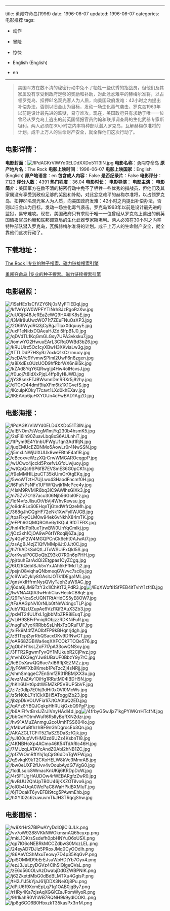 
---
title: 勇闯夺命岛(1996)
date: 1996-06-07
updated: 1996-06-07
categories: 电影推荐
tags:
- 动作
- 冒险
- 惊悚

- English (English)
- en
---


> 美国军方在数不清的秘密行动中免不了牺牲一些优秀的指战员，但他们及其家属没有享受到政府足够的奖励和补助，对此忿忿难平的赫梅尔准将，以占领罗克岛、扣押81名观光客人为人质，向美国政府发难：42小时之内提出补偿办法，否则以旧金山为目标，发动一场生化毒气袭击。罗克岛1963年以前是设计最先进的监狱，易守难攻。现在，美国政府只有求助于唯一一位曾经从罗克岛上逃出的前英国情报官员约翰和联邦调查局的生化武器专家斯坦利。两人必须在30小时之内率特种部队潜入罗克岛，瓦解赫梅尔准将的计划。成千上万人的生命财产安全，就全靠他们这次行动了。

## **电影详情**：

**电影封面**：<img src="https://image.tmdb.org/t/p/w200/lPdAGKrVIWYd0ELDdXXDo51T3lN.jpg" alt="/lPdAGKrVIWYd0ELDdXXDo51T3lN.jpg" title="/lPdAGKrVIWYd0ELDdXXDo51T3lN.jpg">
**电影名称**：勇闯夺命岛
**原产地片名**：The Rock
**电影上映时间**：1996-06-07
**电影上映国家**：English (English)
**原产地语言**：en
**包含成人内容**：False
**是否纪录片**：False
**电影评分**：7.123
**评分人数**：4391
**热门程度**：36.04
**电影时长**：
**电影导演**：
**电影主演**：
**电影简介**：美国军方在数不清的秘密行动中免不了牺牲一些优秀的指战员，但他们及其家属没有享受到政府足够的奖励和补助，对此忿忿难平的赫梅尔准将，以占领罗克岛、扣押81名观光客人为人质，向美国政府发难：42小时之内提出补偿办法，否则以旧金山为目标，发动一场生化毒气袭击。罗克岛1963年以前是设计最先进的监狱，易守难攻。现在，美国政府只有求助于唯一一位曾经从罗克岛上逃出的前英国情报官员约翰和联邦调查局的生化武器专家斯坦利。两人必须在30小时之内率特种部队潜入罗克岛，瓦解赫梅尔准将的计划。成千上万人的生命财产安全，就全靠他们这次行动了。

## **下载地址**：
[The Rock |专业的种子搜索、磁力链接搜索引擎](https://movie.amd794.com:2083/?search=The%20Rock&ordering=&mode=match_phrase&page_size=10&page=1)

[勇闯夺命岛 |专业的种子搜索、磁力链接搜索引擎](https://movie.amd794.com:2083/?search=%E5%8B%87%E9%97%AF%E5%A4%BA%E5%91%BD%E5%B2%9B&ordering=&mode=match_phrase&page_size=10&page=1)
 

## **电影剧照**：
<img src="https://image.tmdb.org/t/p/original/1SsHEx1sCfVZY6Nj0sMyFTlEDql.jpg" alt="/1SsHEx1sCfVZY6Nj0sMyFTlEDql.jpg" title="/1SsHEx1sCfVZY6Nj0sMyFTlEDql.jpg"><img src="https://image.tmdb.org/t/p/original/kfVeYpW0WPFYTINrh8JzRgoRzXw.jpg" alt="/kfVeYpW0WPFYTINrh8JzRgoRzXw.jpg" title="/kfVeYpW0WPFYTINrh8JzRgoRzXw.jpg"><img src="https://image.tmdb.org/t/p/original/uUCij548JeREaZeWQ9HX4IlK8sE.jpg" alt="/uUCij548JeREaZeWQ9HX4IlK8sE.jpg" title="/uUCij548JeREaZeWQ9HX4IlK8sE.jpg"><img src="https://image.tmdb.org/t/p/original/l3MIr8uUwcWO71t7ZEuFNuOsXP3.jpg" alt="/l3MIr8uUwcWO71t7ZEuFNuOsXP3.jpg" title="/l3MIr8uUwcWO71t7ZEuFNuOsXP3.jpg"><img src="https://image.tmdb.org/t/p/original/2O6hWydRQ3jCyBgJTlpxXdquuyE.jpg" alt="/2O6hWydRQ3jCyBgJTlpxXdquuyE.jpg" title="/2O6hWydRQ3jCyBgJTlpxXdquuyE.jpg"><img src="https://image.tmdb.org/t/p/original/uxF1eNidxDQAeaHJZdi5lfpB1J0.jpg" alt="/uxF1eNidxDQAeaHJZdi5lfpB1J0.jpg" title="/uxF1eNidxDQAeaHJZdi5lfpB1J0.jpg"><img src="https://image.tmdb.org/t/p/original/qDVdTL1KqGmGLGsy7UPA3vksku7.jpg" alt="/qDVdTL1KqGmGLGsy7UPA3vksku7.jpg" title="/qDVdTL1KqGmGLGsy7UPA3vksku7.jpg"><img src="https://image.tmdb.org/t/p/original/iomwYO2HwuuEArL3CRqOWBd3bZ6.jpg" alt="/iomwYO2HwuuEArL3CRqOWBd3bZ6.jpg" title="/iomwYO2HwuuEArL3CRqOWBd3bZ6.jpg"><img src="https://image.tmdb.org/t/p/original/kRUUirz5Oc1cyXBwH3XKviaLw3g.jpg" alt="/kRUUirz5Oc1cyXBwH3XKviaLw3g.jpg" title="/kRUUirz5Oc1cyXBwH3XKviaLw3g.jpg"><img src="https://image.tmdb.org/t/p/original/tTTLDdP7HSyRz7oxkQ1kCzrmucy.jpg" alt="/tTTLDdP7HSyRz7oxkQ1kCzrmucy.jpg" title="/tTTLDdP7HSyRz7oxkQ1kCzrmucy.jpg"><img src="https://image.tmdb.org/t/p/original/scDAYc9YvmwSPIml2UwF6n8zgen.jpg" alt="/scDAYc9YvmwSPIml2UwF6n8zgen.jpg" title="/scDAYc9YvmwSPIml2UwF6n8zgen.jpg"><img src="https://image.tmdb.org/t/p/original/a8iXdEsOUzUOD9hfRbrWX6n9iSk.jpg" alt="/a8iXdEsOUzUOD9hfRbrWX6n9iSk.jpg" title="/a8iXdEsOUzUOD9hfRbrWX6n9iSk.jpg"><img src="https://image.tmdb.org/t/p/original/kZAd8YqY6QRwgIjj4Hw4olHcvsJ.jpg" alt="/kZAd8YqY6QRwgIjj4Hw4olHcvsJ.jpg" title="/kZAd8YqY6QRwgIjj4Hw4olHcvsJ.jpg"><img src="https://image.tmdb.org/t/p/original/f0uoj7t8IdXxPjqL4ffp8yHIJWD.jpg" alt="/f0uoj7t8IdXxPjqL4ffp8yHIJWD.jpg" title="/f0uoj7t8IdXxPjqL4ffp8yHIJWD.jpg"><img src="https://image.tmdb.org/t/p/original/jY38snkFTJBWsmnDmRRXr5j92hy.jpg" alt="/jY38snkFTJBWsmnDmRRXr5j92hy.jpg" title="/jY38snkFTJBWsmnDmRRXr5j92hy.jpg"><img src="https://image.tmdb.org/t/p/original/dTCrQ44dmf9iaXFm6tk1X1GvefS.jpg" alt="/dTCrQ44dmf9iaXFm6tk1X1GvefS.jpg" title="/dTCrQ44dmf9iaXFm6tk1X1GvefS.jpg"><img src="https://image.tmdb.org/t/p/original/lKcuIpKOkyT7cavt1LXd0khEXav.jpg" alt="/lKcuIpKOkyT7cavt1LXd0khEXav.jpg" title="/lKcuIpKOkyT7cavt1LXd0khEXav.jpg"><img src="https://image.tmdb.org/t/p/original/lKEAVp6juHXYOUn4cFwBAD1AgZD.jpg" alt="/lKEAVp6juHXYOUn4cFwBAD1AgZD.jpg" title="/lKEAVp6juHXYOUn4cFwBAD1AgZD.jpg">

## **电影海报**：
<img src="https://image.tmdb.org/t/p/original/lPdAGKrVIWYd0ELDdXXDo51T3lN.jpg" alt="/lPdAGKrVIWYd0ELDdXXDo51T3lN.jpg" title="/lPdAGKrVIWYd0ELDdXXDo51T3lN.jpg"><img src="https://image.tmdb.org/t/p/original/aIENOm7sWcgM1mjYq230b4hsmK5.jpg" alt="/aIENOm7sWcgM1mjYq230b4hsmK5.jpg" title="/aIENOm7sWcgM1mjYq230b4hsmK5.jpg"><img src="https://image.tmdb.org/t/p/original/2sFi6ih90ZuavLbq8xS6AULnhiT.jpg" alt="/2sFi6ih90ZuavLbq8xS6AULnhiT.jpg" title="/2sFi6ih90ZuavLbq8xS6AULnhiT.jpg"><img src="https://image.tmdb.org/t/p/original/1tPym9E4YtnbUFWgU1qn3Ad1RjN.jpg" alt="/1tPym9E4YtnbUFWgU1qn3Ad1RjN.jpg" title="/1tPym9E4YtnbUFWgU1qn3Ad1RjN.jpg"><img src="https://image.tmdb.org/t/p/original/juqEMUcEZDNMo5AowLr0r4NwSSN.jpg" alt="/juqEMUcEZDNMo5AowLr0r4NwSSN.jpg" title="/juqEMUcEZDNMo5AowLr0r4NwSSN.jpg"><img src="https://image.tmdb.org/t/p/original/j5mxLNWjUlXUUk8weFBtnF4afIR.jpg" alt="/j5mxLNWjUlXUUk8weFBtnF4afIR.jpg" title="/j5mxLNWjUlXUUk8weFBtnF4afIR.jpg"><img src="https://image.tmdb.org/t/p/original/eBcoxveWzzXQrCrwWMGAROcqgpP.jpg" alt="/eBcoxveWzzXQrCrwWMGAROcqgpP.jpg" title="/eBcoxveWzzXQrCrwWMGAROcqgpP.jpg"><img src="https://image.tmdb.org/t/p/original/wUCwc4jccId5PxefvLGfoUwjuoy.jpg" alt="/wUCwc4jccId5PxefvLGfoUwjuoy.jpg" title="/wUCwc4jccId5PxefvLGfoUwjuoy.jpg"><img src="https://image.tmdb.org/t/p/original/wtCpQc9SP6fB7EVSmE36G0pCK1r.jpg" alt="/wtCpQc9SP6fB7EVSmE36G0pCK1r.jpg" title="/wtCpQc9SP6fB7EVSmE36G0pCK1r.jpg"><img src="https://image.tmdb.org/t/p/original/f9eMMHILjzuCT35kiUmOr0tgEKq.jpg" alt="/f9eMMHILjzuCT35kiUmOr0tgEKq.jpg" title="/f9eMMHILjzuCT35kiUmOr0tgEKq.jpg"><img src="https://image.tmdb.org/t/p/original/5woWTztH7UjLwx43HaodFncmf0H.jpg" alt="/5woWTztH7UjLwx43HaodFncmf0H.jpg" title="/5woWTztH7UjLwx43HaodFncmf0H.jpg"><img src="https://image.tmdb.org/t/p/original/l6PuNPsNFx1UFWfQwjk1McPce4y.jpg" alt="/l6PuNPsNFx1UFWfQwjk1McPce4y.jpg" title="/l6PuNPsNFx1UFWfQwjk1McPce4y.jpg"><img src="https://image.tmdb.org/t/p/original/4lsM9RVMiR6bq3IC9AWlhsGIXk3.jpg" alt="/4lsM9RVMiR6bq3IC9AWlhsGIXk3.jpg" title="/4lsM9RVMiR6bq3IC9AWlhsGIXk3.jpg"><img src="https://image.tmdb.org/t/p/original/n75Zv7O1S7acu306Njb56GoI0Fz.jpg" alt="/n75Zv7O1S7acu306Njb56GoI0Fz.jpg" title="/n75Zv7O1S7acu306Njb56GoI0Fz.jpg"><img src="https://image.tmdb.org/t/p/original/1df4vfzJlisuOtVbVj4WhvRewsu.jpg" alt="/1df4vfzJlisuOtVbVj4WhvRewsu.jpg" title="/1df4vfzJlisuOtVbVj4WhvRewsu.jpg"><img src="https://image.tmdb.org/t/p/original/o9dnRLsS0EHqnTjGtndWfrQzeMh.jpg" alt="/o9dnRLsS0EHqnTjGtndWfrQzeMh.jpg" title="/o9dnRLsS0EHqnTjGtndWfrQzeMh.jpg"><img src="https://image.tmdb.org/t/p/original/368gJhCQgHF72eNk1XwFyllWJGB.jpg" alt="/368gJhCQgHF72eNk1XwFyllWJGB.jpg" title="/368gJhCQgHF72eNk1XwFyllWJGB.jpg"><img src="https://image.tmdb.org/t/p/original/tpaFlxyOLM0w94ek6vNkhX84mTK.jpg" alt="/tpaFlxyOLM0w94ek6vNkhX84mTK.jpg" title="/tpaFlxyOLM0w94ek6vNkhX84mTK.jpg"><img src="https://image.tmdb.org/t/p/original/eFPh6GQMQROAe6y1KQuL9f0TFRX.jpg" alt="/eFPh6GQMQROAe6y1KQuL9f0TFRX.jpg" title="/eFPh6GQMQROAe6y1KQuL9f0TFRX.jpg"><img src="https://image.tmdb.org/t/p/original/hnI41dPbRuxTjrwBW0UhYqCmIkj.jpg" alt="/hnI41dPbRuxTjrwBW0UhYqCmIkj.jpg" title="/hnI41dPbRuxTjrwBW0UhYqCmIkj.jpg"><img src="https://image.tmdb.org/t/p/original/jOz3xh1CjOA9wP6t1YRcqilj6Za.jpg" alt="/jOz3xh1CjOA9wP6t1YRcqilj6Za.jpg" title="/jOz3xh1CjOA9wP6t1YRcqilj6Za.jpg"><img src="https://image.tmdb.org/t/p/original/y4GyF2W4MGQPCnCk6eht0AJwAt7.jpg" alt="/y4GyF2W4MGQPCnCk6eht0AJwAt7.jpg" title="/y4GyF2W4MGQPCnCk6eht0AJwAt7.jpg"><img src="https://image.tmdb.org/t/p/original/zsAgBJ4zjZ1QfVMMpiiJt0JJt0C.jpg" alt="/zsAgBJ4zjZ1QfVMMpiiJt0JJt0C.jpg" title="/zsAgBJ4zjZ1QfVMMpiiJt0JJt0C.jpg"><img src="https://image.tmdb.org/t/p/original/h7fhADkSxlQtLJToWSUiFxQld5S.jpg" alt="/h7fhADkSxlQtLJToWSUiFxQld5S.jpg" title="/h7fhADkSxlQtLJToWSUiFxQld5S.jpg"><img src="https://image.tmdb.org/t/p/original/orKwulP0CDoQbZ93kO7R0n6pPHH.jpg" alt="/orKwulP0CDoQbZ93kO7R0n6pPHH.jpg" title="/orKwulP0CDoQbZ93kO7R0n6pPHH.jpg"><img src="https://image.tmdb.org/t/p/original/pjrbuhEarAdQi2Etgpas1OyZCgq.jpg" alt="/pjrbuhEarAdQi2Etgpas1OyZCgq.jpg" title="/pjrbuhEarAdQi2Etgpas1OyZCgq.jpg"><img src="https://image.tmdb.org/t/p/original/6U2RQebISJk5vYxJAh5kFfMdTj2.jpg" alt="/6U2RQebISJk5vYxJAh5kFfMdTj2.jpg" title="/6U2RQebISJk5vYxJAh5kFfMdTj2.jpg"><img src="https://image.tmdb.org/t/p/original/psjnO8viqhaQNbmeqGWvvc7sc8y.jpg" alt="/psjnO8viqhaQNbmeqGWvvc7sc8y.jpg" title="/psjnO8viqhaQNbmeqGWvvc7sc8y.jpg"><img src="https://image.tmdb.org/t/p/original/c6WuCykIy8GAsitJOTk1DEga1ML.jpg" alt="/c6WuCykIy8GAsitJOTk1DEga1ML.jpg" title="/c6WuCykIy8GAsitJOTk1DEga1ML.jpg"><img src="https://image.tmdb.org/t/p/original/gnsVxIHfrmNysQVlyTJph3uW6AC.jpg" alt="/gnsVxIHfrmNysQVlyTJph3uW6AC.jpg" title="/gnsVxIHfrmNysQVlyTJph3uW6AC.jpg"><img src="https://image.tmdb.org/t/p/original/j6daGjJM9TzY3x1lChKtT3jPdR3.jpg" alt="/j6daGjJM9TzY3x1lChKtT3jPdR3.jpg" title="/j6daGjJM9TzY3x1lChKtT3jPdR3.jpg"><img src="https://image.tmdb.org/t/p/original/lEqXWxfti1SfPEB4itTvhY1zf4D.jpg" alt="/lEqXWxfti1SfPEB4itTvhY1zf4D.jpg" title="/lEqXWxfti1SfPEB4itTvhY1zf4D.jpg"><img src="https://image.tmdb.org/t/p/original/lwVNA4QlA3wHnhCiavHeckCB8qE.jpg" alt="/lwVNA4QlA3wHnhCiavHeckCB8qE.jpg" title="/lwVNA4QlA3wHnhCiavHeckCB8qE.jpg"><img src="https://image.tmdb.org/t/p/original/29FyNcaScUQNTRtAHdCS5yE8OW7.jpg" alt="/29FyNcaScUQNTRtAHdCS5yE8OW7.jpg" title="/29FyNcaScUQNTRtAHdCS5yE8OW7.jpg"><img src="https://image.tmdb.org/t/p/original/tFaAAGpNVI0rNLb0tNnW4ngcTLP.jpg" alt="/tFaAAGpNVI0rNLb0tNnW4ngcTLP.jpg" title="/tFaAAGpNVI0rNLb0tNnW4ngcTLP.jpg"><img src="https://image.tmdb.org/t/p/original/ubV1QzUZupAe9Vzl1Qf3AuX3Zb3.jpg" alt="/ubV1QzUZupAe9Vzl1Qf3AuX3Zb3.jpg" title="/ubV1QzUZupAe9Vzl1Qf3AuX3Zb3.jpg"><img src="https://image.tmdb.org/t/p/original/pxMT24UUfxL1gjbbMbZRR8iEuqT.jpg" alt="/pxMT24UUfxL1gjbbMbZRR8iEuqT.jpg" title="/pxMT24UUfxL1gjbbMbZRR8iEuqT.jpg"><img src="https://image.tmdb.org/t/p/original/vLiH9SBFrPmiqRObjzzRDKNiFuR.jpg" alt="/vLiH9SBFrPmiqRObjzzRDKNiFuR.jpg" title="/vLiH9SBFrPmiqRObjzzRDKNiFuR.jpg"><img src="https://image.tmdb.org/t/p/original/nugFa7yoKRRbbSsLhNxTzQRuFUF.jpg" alt="/nugFa7yoKRRbbSsLhNxTzQRuFUF.jpg" title="/nugFa7yoKRRbbSsLhNxTzQRuFUF.jpg"><img src="https://image.tmdb.org/t/p/original/xIFk9M4fZAOIbfFP9kBHqnrjdgh.jpg" alt="/xIFk9M4fZAOIbfFP9kBHqnrjdgh.jpg" title="/xIFk9M4fZAOIbfFP9kBHqnrjdgh.jpg"><img src="https://image.tmdb.org/t/p/original/zB1Tcpj3yrRbQSacxDKv9DfNwCT.jpg" alt="/zB1Tcpj3yrRbQSacxDKv9DfNwCT.jpg" title="/zB1Tcpj3yrRbQSacxDKv9DfNwCT.jpg"><img src="https://image.tmdb.org/t/p/original/oAR68ZGBWa4eqXXFCOk7TOQe576.jpg" alt="/oAR68ZGBWa4eqXXFCOk7TOQe576.jpg" title="/oAR68ZGBWa4eqXXFCOk7TOQe576.jpg"><img src="https://image.tmdb.org/t/p/original/gObi1H1ksLZoF7I7pA33owQNSoy.jpg" alt="/gObi1H1ksLZoF7I7pA33owQNSoy.jpg" title="/gObi1H1ksLZoF7I7pA33owQNSoy.jpg"><img src="https://image.tmdb.org/t/p/original/3FTR2RgwmFyvQY1MUkubR2CjPwz.jpg" alt="/3FTR2RgwmFyvQY1MUkubR2CjPwz.jpg" title="/3FTR2RgwmFyvQY1MUkubR2CjPwz.jpg"><img src="https://image.tmdb.org/t/p/original/mvhDX3egYJw8UBaUF0BbzY9y7rC.jpg" alt="/mvhDX3egYJw8UBaUF0BbzY9y7rC.jpg" title="/mvhDX3egYJw8UBaUF0BbzY9y7rC.jpg"><img src="https://image.tmdb.org/t/p/original/leBDsXawQQ6ue7xlB6fIjXEZMZz.jpg" alt="/leBDsXawQQ6ue7xlB6fIjXEZMZz.jpg" title="/leBDsXawQQ6ue7xlB6fIjXEZMZz.jpg"><img src="https://image.tmdb.org/t/p/original/jyF6WFXb9Kmeb1PeTzcZj4sNRjj.jpg" alt="/jyF6WFXb9Kmeb1PeTzcZj4sNRjj.jpg" title="/jyF6WFXb9Kmeb1PeTzcZj4sNRjj.jpg"><img src="https://image.tmdb.org/t/p/original/shmSmqgeC7EnSmfZR31RBMjXX3u.jpg" alt="/shmSmqgeC7EnSmfZR31RBMjXX3u.jpg" title="/shmSmqgeC7EnSmfZR31RBMjXX3u.jpg"><img src="https://image.tmdb.org/t/p/original/evzMaZAv1OiHg1RRutM04lBDH5N.jpg" alt="/evzMaZAv1OiHg1RRutM04lBDH5N.jpg" title="/evzMaZAv1OiHg1RRutM04lBDH5N.jpg"><img src="https://image.tmdb.org/t/p/original/hKlr6UHt6pdtWEMZkP5VBUP5bVF.jpg" alt="/hKlr6UHt6pdtWEMZkP5VBUP5bVF.jpg" title="/hKlr6UHt6pdtWEMZkP5VBUP5bVF.jpg"><img src="https://image.tmdb.org/t/p/original/zi7z0dIp7E0hj3dHi0xOVl0McWs.jpg" alt="/zi7z0dIp7E0hj3dHi0xOVl0McWs.jpg" title="/zi7z0dIp7E0hj3dHi0xOVl0McWs.jpg"><img src="https://image.tmdb.org/t/p/original/z5rN0bL7it1CkXBH5ATogglZb23.jpg" alt="/z5rN0bL7it1CkXBH5ATogglZb23.jpg" title="/z5rN0bL7it1CkXBH5ATogglZb23.jpg"><img src="https://image.tmdb.org/t/p/original/jbzpDkVOUVFia1i7JtOA0tuQ2ED.jpg" alt="/jbzpDkVOUVFia1i7JtOA0tuQ2ED.jpg" title="/jbzpDkVOUVFia1i7JtOA0tuQ2ED.jpg"><img src="https://image.tmdb.org/t/p/original/qAYz8YBQJCqkpHhRUkjGxbQ9PpP.jpg" alt="/qAYz8YBQJCqkpHhRUkjGxbQ9PpP.jpg" title="/qAYz8YBQJCqkpHhRUkjGxbQ9PpP.jpg"><img src="https://image.tmdb.org/t/p/original/b6AlFIfvtBrxlJZrJIVnyHAdl4d.jpg" alt="/b6AlFIfvtBrxlJZrJIVnyHAdl4d.jpg" title="/b6AlFIfvtBrxlJZrJIVnyHAdl4d.jpg"><img src="https://image.tmdb.org/t/p/original/4frbyG5wJjx71kgPYWKrrHTcfNf.jpg" alt="/4frbyG5wJjx71kgPYWKrrHTcfNf.jpg" title="/4frbyG5wJjx71kgPYWKrrHTcfNf.jpg"><img src="https://image.tmdb.org/t/p/original/bbQdYOtmiWuR6RsIIyBqRXN2dzr.jpg" alt="/bbQdYOtmiWuR6RsIIyBqRXN2dzr.jpg" title="/bbQdYOtmiWuR6RsIIyBqRXN2dzr.jpg"><img src="https://image.tmdb.org/t/p/original/hv91AMuZAnmgu2coUmhTSS604lo.jpg" alt="/hv91AMuZAnmgu2coUmhTSS604lo.jpg" title="/hv91AMuZAnmgu2coUmhTSS604lo.jpg"><img src="https://image.tmdb.org/t/p/original/rMbwfuBfhzhBF9nGhDgrocEb3Qn.jpg" alt="/rMbwfuBfhzhBF9nGhDgrocEb3Qn.jpg" title="/rMbwfuBfhzhBF9nGhDgrocEb3Qn.jpg"><img src="https://image.tmdb.org/t/p/original/AKAZGLTCFiT5Z1aSZSDaSzfGjk.jpg" alt="/AKAZGLTCFiT5Z1aSZSDaSzfGjk.jpg" title="/AKAZGLTCFiT5Z1aSZSDaSzfGjk.jpg"><img src="https://image.tmdb.org/t/p/original/yJIO0upVvfHM2zd6UZz4KsbnTI8.jpg" alt="/yJIO0upVvfHM2zd6UZz4KsbnTI8.jpg" title="/yJIO0upVvfHM2zd6UZz4KsbnTI8.jpg"><img src="https://image.tmdb.org/t/p/original/4KNBHoXp4ACmo46K54TdARlc46H.jpg" alt="/4KNBHoXp4ACmo46K54TdARlc46H.jpg" title="/4KNBHoXp4ACmo46K54TdARlc46H.jpg"><img src="https://image.tmdb.org/t/p/original/7MUzqLATAYcAndZ0Abl2hNB1ZC.jpg" alt="/7MUzqLATAYcAndZ0Abl2hNB1ZC.jpg" title="/7MUzqLATAYcAndZ0Abl2hNB1ZC.jpg"><img src="https://image.tmdb.org/t/p/original/pfZWOmRftYhj1qCjrG6dDnTgWFW.jpg" alt="/pfZWOmRftYhj1qCjrG6dDnTgWFW.jpg" title="/pfZWOmRftYhj1qCjrG6dDnTgWFW.jpg"><img src="https://image.tmdb.org/t/p/original/qSvkqK9kT2CKoHELW8kVc3MmrAB.jpg" alt="/qSvkqK9kT2CKoHELW8kVc3MmrAB.jpg" title="/qSvkqK9kT2CKoHELW8kVc3MmrAB.jpg"><img src="https://image.tmdb.org/t/p/original/bw0eUXF2fUvv4vOoubAydG7VgG0.jpg" alt="/bw0eUXF2fUvv4vOoubAydG7VgG0.jpg" title="/bw0eUXF2fUvv4vOoubAydG7VgG0.jpg"><img src="https://image.tmdb.org/t/p/original/1cdLsqic8WmacKnUKij6KRDpDcW.jpg" alt="/1cdLsqic8WmacKnUKij6KRDpDcW.jpg" title="/1cdLsqic8WmacKnUKij6KRDpDcW.jpg"><img src="https://image.tmdb.org/t/p/original/4r5F1UgHAUDOw4rWEBARgfzZwR0.jpg" alt="/4r5F1UgHAUDOw4rWEBARgfzZwR0.jpg" title="/4r5F1UgHAUDOw4rWEBARgfzZwR0.jpg"><img src="https://image.tmdb.org/t/p/original/kvBUU2QhUpTB0U46jKXZOTiIvo6.jpg" alt="/kvBUU2QhUpTB0U46jKXZOTiIvo6.jpg" title="/kvBUU2QhUpTB0U46jKXZOTiIvo6.jpg"><img src="https://image.tmdb.org/t/p/original/oIOb4UqA0WcPaC8WaHPklBXMluT.jpg" alt="/oIOb4UqA0WcPaC8WaHPklBXMluT.jpg" title="/oIOb4UqA0WcPaC8WaHPklBXMluT.jpg"><img src="https://image.tmdb.org/t/p/original/6jTOqakT6yvEFBI9tcg5PAwmEhb.jpg" alt="/6jTOqakT6yvEFBI9tcg5PAwmEhb.jpg" title="/6jTOqakT6yvEFBI9tcg5PAwmEhb.jpg"><img src="https://image.tmdb.org/t/p/original/hXYI02c6zuwuvmTkJH3TRqqjShw.jpg" alt="/hXYI02c6zuwuvmTkJH3TRqqjShw.jpg" title="/hXYI02c6zuwuvmTkJH3TRqqjShw.jpg">

## **电影图标**：
<img src="https://image.tmdb.org/t/p/original/w8XrHrS7BlPwAYyDdlOjICl3JLk.png" alt="/w8XrHrS7BlPwAYyDdlOjICl3JLk.png" title="/w8XrHrS7BlPwAYyDdlOjICl3JLk.png"><img src="https://image.tmdb.org/t/p/original/vv7oW9288VKkNWOkmsnAQ65cyxp.png" alt="/vv7oW9288VKkNWOkmsnAQ65cyxp.png" title="/vv7oW9288VKkNWOkmsnAQ65cyxp.png"><img src="https://image.tmdb.org/t/p/original/mkL1OKrsSsdefh0pbHNYuO6xUSX.png" alt="/mkL1OKrsSsdefh0pbHNYuO6xUSX.png" title="/mkL1OKrsSsdefh0pbHNYuO6xUSX.png"><img src="https://image.tmdb.org/t/p/original/qp7IG6oNEBRkMCCZdbwS0MczLEL.png" alt="/qp7IG6oNEBRkMCCZdbwS0MczLEL.png" title="/qp7IG6oNEBRkMCCZdbwS0MczLEL.png"><img src="https://image.tmdb.org/t/p/original/24eyAD7DJlz5PRoxJMq0CyOOdIh.png" alt="/24eyAD7DJlz5PRoxJMq0CyOOdIh.png" title="/24eyAD7DJlz5PRoxJMq0CyOOdIh.png"><img src="https://image.tmdb.org/t/p/original/86AeVCShMxuTeowy7D4p35KqGvP.png" alt="/86AeVCShMxuTeowy7D4p35KqGvP.png" title="/86AeVCShMxuTeowy7D4p35KqGvP.png"><img src="https://image.tmdb.org/t/p/original/piSOMMD9bErEJsuWpHDtYb7Gyx4.png" alt="/piSOMMD9bErEJsuWpHDtYb7Gyx4.png" title="/piSOMMD9bErEJsuWpHDtYb7Gyx4.png"><img src="https://image.tmdb.org/t/p/original/ezJ3JuLpyDGVz4CihSlQlgeQVaL.png" alt="/ezJ3JuLpyDGVz4CihSlQlgeQVaL.png" title="/ezJ3JuLpyDGVz4CihSlQlgeQVaL.png"><img src="https://image.tmdb.org/t/p/original/zE6d560OLvAzDwabjDdGZWBPNIK.png" alt="/zE6d560OLvAzDwabjDdGZWBPNIK.png" title="/zE6d560OLvAzDwabjDdGZWBPNIK.png"><img src="https://image.tmdb.org/t/p/original/j62ZketdMbG0dBdBLMTXu4GgisP.png" alt="/j62ZketdMbG0dBdBLMTXu4GgisP.png" title="/j62ZketdMbG0dBdBLMTXu4GgisP.png"><img src="https://image.tmdb.org/t/p/original/tH2J1J5kYjaJ61jDDX3NeiOj8Pu.png" alt="/tH2J1J5kYjaJ61jDDX3NeiOj8Pu.png" title="/tH2J1J5kYjaJ61jDDX3NeiOj8Pu.png"><img src="https://image.tmdb.org/t/p/original/dPjU6f9XcmEpLq71g1OAB0jgBy7.png" alt="/dPjU6f9XcmEpLq71g1OAB0jgBy7.png" title="/dPjU6f9XcmEpLq71g1OAB0jgBy7.png"><img src="https://image.tmdb.org/t/p/original/rHRy4Ka7cjsAqXGGKZsJPomWyoR.png" alt="/rHRy4Ka7cjsAqXGGKZsJPomWyoR.png" title="/rHRy4Ka7cjsAqXGGKZsJPomWyoR.png"><img src="https://image.tmdb.org/t/p/original/9h1kahR0VhWB7RQNH9k9ydIOOKL.png" alt="/9h1kahR0VhWB7RQNH9k9ydIOOKL.png" title="/9h1kahR0VhWB7RQNH9k9ydIOOKL.png"><img src="https://image.tmdb.org/t/p/original/jp8g6CO6B0HbxzkT35kasPx3rrM.png" alt="/jp8g6CO6B0HbxzkT35kasPx3rrM.png" title="/jp8g6CO6B0HbxzkT35kasPx3rrM.png">
